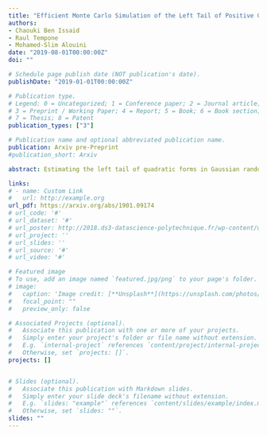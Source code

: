 ```yaml
---
title: "Efficient Monte Carlo Simulation of the Left Tail of Positive Gaussian Quadratic Form"
authors:
- Chaouki Ben Issaid
- Raul Tempone
- Mohamed-Slim Alouini
date: "2019-08-01T00:00:00Z"
doi: ""

# Schedule page publish date (NOT publication's date).
publishDate: "2019-01-01T00:00:00Z"

# Publication type.
# Legend: 0 = Uncategorized; 1 = Conference paper; 2 = Journal article;
# 3 = Preprint / Working Paper; 4 = Report; 5 = Book; 6 = Book section;
# 7 = Thesis; 8 = Patent
publication_types: ["3"]

# Publication name and optional abbreviated publication name.
publication: Arxiv pre-Preprint
#publication_short: Arxiv

abstract: Estimating the left tail of quadratic forms in Gaussian random vectors is of major practical importance in many applications. In this paper, we propose an efficient and robust importance sampling estimator that is endowed with the bounded relative error property. This property significantly reduces the number of simulation runs required by the proposed estimator compared to naive Monte Carlo. Thus, our importance sampling estimator is especially useful when the probability of interest is very small. Selected simulation results are presented to illustrate the efficiency of our estimator compared to naive Monte Carlo in both central and non-central cases, as well as both real and complex settings.

links:
# - name: Custom Link
#   url: http://example.org
url_pdf: https://arxiv.org/abs/1901.09174
# url_code: '#'
# url_dataset: '#'
# url_poster: http://2018.ds3-datascience-polytechnique.fr/wp-content/uploads/2018/06/DS3-342.pdf
# url_project: ''
# url_slides: ''
# url_source: '#'
# url_video: '#'

# Featured image
# To use, add an image named `featured.jpg/png` to your page's folder.
# image:
#   caption: 'Image credit: [**Unsplash**](https://unsplash.com/photos/pLCdAaMFLTE)'
#   focal_point: ""
#   preview_only: false

# Associated Projects (optional).
#   Associate this publication with one or more of your projects.
#   Simply enter your project's folder or file name without extension.
#   E.g. `internal-project` references `content/project/internal-project/index.md`.
#   Otherwise, set `projects: []`.
projects: []


# Slides (optional).
#   Associate this publication with Markdown slides.
#   Simply enter your slide deck's filename without extension.
#   E.g. `slides: "example"` references `content/slides/example/index.md`.
#   Otherwise, set `slides: ""`.
slides: ""
---
```

